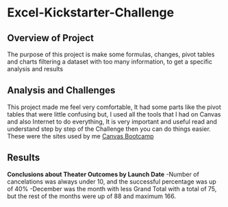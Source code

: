 # Excel-Kickstarter-Challenge

## Overview of Project 
The purpose of this project is make some formulas, changes, pivot tables and charts filtering a dataset with too many information, to get a specific analysis and results 

## Analysis and Challenges 
This project made me feel very comfortable, It had some parts like the pivot tables that were little confusing but, I used all the tools that I had on Canvas and also Internet to do everything, It is very important and useful read and understand step by step of the Challenge then you can do things easier.
These were the sites used by me [Canvas Bootcamp](https://courses.bootcampspot.com/courses/1378/modules)

## Results
**Conclusions about Theater Outcomes by Launch Date**
        -Number of cancelations was always under 10, and the successful percentage was up of 40% 
        -December was the month with less Grand Total with a total of 75, but the rest of the months were up of 88 and maximum 166. 
    
            
  
